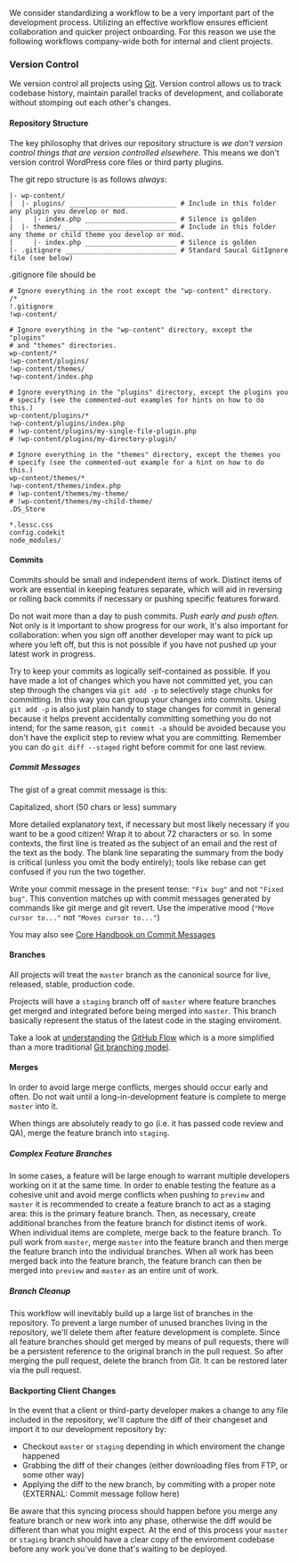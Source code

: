 We consider standardizing a workflow to be a very important part of the development process. Utilizing an effective workflow ensures efficient collaboration and quicker project onboarding. For this reason we use the following workflows company-wide both for internal and client projects.

### Version Control

We version control all projects using [Git](https://git-scm.com/). Version control allows us to track codebase history, maintain parallel tracks of development, and collaborate without stomping out each other's changes.

#### Repository Structure

The key philosophy that drives our repository structure is *we don't version control things that are version controlled elsewhere*. This means we don't version control WordPress core files or third party plugins. 

The git repo structure is as follows *always*:

```
|- wp-content/
|  |- plugins/ ___________________________ # Include in this folder any plugin you develop or mod.
|     |- index.php _______________________ # Silence is golden
|  |- themes/ ____________________________ # Include in this folder any theme or child theme you develop or mod.
|     |- index.php _______________________ # Silence is golden
|- .gitignore ____________________________ # Standard Saucal GitIgnore file (see below)
```

.gitignore file should be

```
# Ignore everything in the root except the "wp-content" directory.
/*
!.gitignore
!wp-content/

# Ignore everything in the "wp-content" directory, except the "plugins"
# and "themes" directories.
wp-content/*
!wp-content/plugins/
!wp-content/themes/
!wp-content/index.php

# Ignore everything in the "plugins" directory, except the plugins you
# specify (see the commented-out examples for hints on how to do this.)
wp-content/plugins/*
!wp-content/plugins/index.php
# !wp-content/plugins/my-single-file-plugin.php
# !wp-content/plugins/my-directory-plugin/

# Ignore everything in the "themes" directory, except the themes you
# specify (see the commented-out example for a hint on how to do this.)
wp-content/themes/*
!wp-content/themes/index.php
# !wp-content/themes/my-theme/
# !wp-content/themes/my-child-theme/
.DS_Store

*.lessc.css
config.codekit
node_modules/
```

#### Commits

Commits should be small and independent items of work. Distinct items of work are essential in keeping features separate, which will aid in reversing or rolling back commits if necessary or pushing specific features forward.

Do not wait more than a day to push commits. _Push early and push often._ Not only is it important to show progress for our work, it's also important for collaboration: when you sign off another developer may want to pick up where you left off, but this is not possible if you have not pushed up your latest work in progress.

Try to keep your commits as logically self-contained as possible. If you have made a lot of changes which you have not committed yet, you can step through the changes via `git add -p` to selectively stage chunks for committing. In this way you can group your changes into commits. Using `git add -p` is also just plain handy to stage changes for commit in general because it helps prevent accidentally committing something you do not intend; for the same reason, `git commit -a` should be avoided because you don't have the explicit step to review what you are committing. Remember you can do `git diff --staged` right before commit for one last review.

##### Commit Messages

The gist of a great commit message is this:

Capitalized, short (50 chars or less) summary

More detailed explanatory text, if necessary but most likely necessary if you want to be a good citizen! Wrap it to about 72 characters or so. In some contexts, the first line is treated as the subject of an email and the rest of the text as the body. The blank line separating the summary from the body is critical (unless you omit the body entirely); tools like rebase can get confused if you run the two together.

Write your commit message in the present tense: `"Fix bug"` and not `"Fixed bug"`. This convention matches up with commit messages generated by commands like git merge and git revert. Use the imperative mood (`"Move cursor to..."` not `"Moves cursor to..."`)

You may also see [Core Handbook on Commit Messages](https://make.wordpress.org/core/handbook/best-practices/commit-messages/)

#### Branches

All projects will treat the ```master``` branch as the canonical source for live, released, stable, production code.

Projects will have a `staging` branch off of `master` where feature branches get merged and integrated before being merged into `master`. This branch basically represent the status of the latest code in the staging enviroment. 

Take a look at [understanding](https://guides.github.com/introduction/flow/) the [GitHub Flow](https://scottchacon.com/2011/08/31/github-flow.html) which is a more simplified than a more traditional [Git branching model](https://nvie.com/posts/a-successful-git-branching-model/).

#### Merges

In order to avoid large merge conflicts, merges should occur early and often. Do not wait until a long-in-development feature is complete to merge ```master``` into it. 

When things are absolutely ready to go (i.e. it has passed code review and QA), merge the feature branch into `staging`.

##### Complex Feature Branches

In some cases, a feature will be large enough to warrant multiple developers working on it at the same time. In order to enable testing the feature as a cohesive unit and avoid merge conflicts when pushing to ```preview``` and ```master``` it is recommended to create a feature branch to act as a staging area: this is the primary feature branch. Then, as necessary, create additional branches from the feature branch for distinct items of work. When individual items are complete, merge back to the feature branch. To pull work from ```master```, merge ```master``` into the feature branch and then merge the feature branch into the individual branches. When all work has been merged back into the feature branch, the feature branch can then be merged into ```preview``` and ```master``` as an entire unit of work.

##### Branch Cleanup

This workflow will inevitably build up a large list of branches in the repository. To prevent a large number of unused branches living in the repository, we'll delete them after feature development is complete. Since all feature branches should get merged by means of pull requests, there will be a persistent reference to the original branch in the pull request. So after merging the pull request, delete the branch from Git. It can be restored later via the pull request.

#### Backporting Client Changes

In the event that a client or third-party developer makes a change to any file included in the repository, we'll capture the diff of their changeset and import it to our development repository by:

* Checkout `master` or `staging` depending in which enviroment the change happened
* Grabbing the diff of their changes (either downloading files from FTP, or some other way)
* Applying the diff to the new branch, by commiting with a proper note (EXTERNAL: Commit message follow here)

Be aware that this syncing process should happen before you merge any feature branch or new work into any phase, otherwise the diff would be different than what you might expect. At the end of this process your `master` or `staging` branch should have a clear copy of the enviroment codebase before any work you've done that's waiting to be deployed.